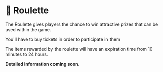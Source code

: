 # 🎁 Roulette

The Roulette gives players the chance to win attractive prizes that can be used within the game.

You'll have to buy tickets in order to participate in them

The items rewarded by the roulette will have an expiration time from 10 minutes to 24 hours.

**Detailed information coming soon.**
